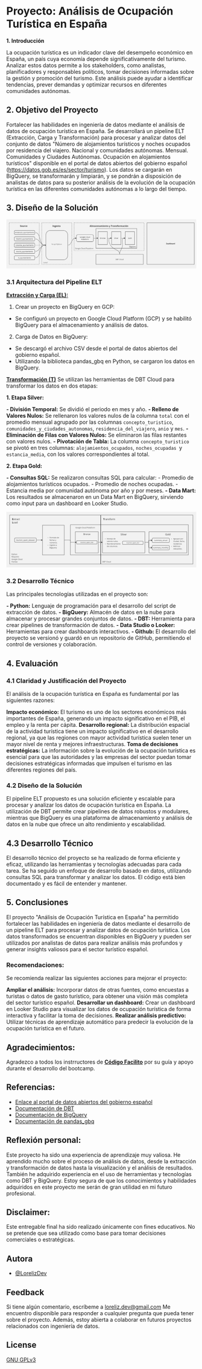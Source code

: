 # **Proyecto: Análisis de Ocupación Turística en España**

**1. Introducción**

La ocupación turística es un indicador clave del desempeño económico en España, un país cuya economía depende significativamente del turismo. Analizar estos datos permite a los stakeholders, como analistas, planificadores y responsables políticos, tomar decisiones informadas sobre la gestión y promoción del turismo. Este análisis puede ayudar a identificar tendencias, prever demandas y optimizar recursos en diferentes comunidades autónomas.

## **2. Objetivo del Proyecto**

Fortalecer las habilidades en ingeniería de datos mediante el análisis de datos de ocupación turística en España. Se desarrollará un pipeline ELT (Extracción, Carga y Transformación) para procesar y analizar datos del conjunto de datos "Número de alojamientos turísticos y noches ocupados por residencia del viajero. Nacional y comunidades autónomas. Mensual. Comunidades y Ciudades Autónomas. Ocupación en alojamientos turísticos" disponible en el portal de datos abiertos del gobierno español (https://datos.gob.es/es/sector/turismo). Los datos se cargarán en BigQuery, se transformarán y limpiarán, y se pondrán a disposición de analistas de datos para su posterior análisis de la evolución de la ocupación turística en las diferentes comunidades autónomas a lo largo del tiempo.

## **3. Diseño de la Solución**
[![Pipeline ELT](/assets/Arq_Proyecto_Turismo_ESP.jpg)](/assets/Arq_Proyecto_Turismo_ESP.jpg)

### **3.1 Arquitectura del Pipeline ELT**

[**Extracción y Carga (EL):**](project_tourism_spain_EL.py)
1. Crear un proyecto en BigQuery en GCP:
- Se configuró un proyecto en Google Cloud Platform (GCP) y se habilitó BigQuery para el almacenamiento y análisis de datos.
2. Carga de Datos en BigQuery:
- Se descargó el archivo CSV desde el portal de datos abiertos del gobierno español.
- Utilizando la biblioteca pandas_gbq en Python, se cargaron los datos en BigQuery.

[**Transformación (T)**](DBT/models)
Se utilizan las herramientas de DBT Cloud para transformar los datos en dos etapas:

**1. Etapa Silver:**

**- División Temporal:** Se dividió el periodo en mes y año.
**- Relleno de Valores Nulos:** Se rellenaron los valores nulos de la columna `total` con el promedio mensual agrupado por las columnas `concepto_turistico`, `comunidades_y_ciudades_autonomas`, `residencia_del_viajero`, `anio` y `mes`.
**- Eliminación de Filas con Valores Nulos:** Se eliminaron las filas restantes con valores nulos.
**- Pivotación de Tabla:** La columna `concepto_turistico` se pivotó en tres columnas: `alojamientos_ocupados`, `noches_ocupadas `y `estancia_media`, con los valores correspondientes al total.

**2. Etapa Gold:**

**- Consultas SQL:** Se realizaron consultas SQL para calcular:
    - Promedio de alojamientos turísticos ocupados.
    - Promedio de noches ocupadas.
    - Estancia media por comunidad autónoma por año y por meses.
**- Data Mart:** Los resultados se almacenaron en un Data Mart en BigQuery, sirviendo como input para un dashboard en Looker Studio.

![image](assets/Arq_Proyecto_Turismo_ESP(1).jpg)

### **3.2 Desarrollo Técnico**

Las principales tecnologías utilizadas en el proyecto son:

**- Python:** Lenguaje de programación para el desarrollo del script de extracción de datos.
**- BigQuery:** Almacén de datos en la nube para almacenar y procesar grandes conjuntos de datos.
**- DBT:** Herramienta para crear pipelines de transformación de datos.
**- Data Studio o Looker:** Herramientas para crear dashboards interactivos.
**- Github:** El desarrollo del proyecto se versionó y guardó en un repositorio de GitHub, permitiendo el control de versiones y colaboración.

## **4. Evaluación**

### **4.1 Claridad y Justificación del Proyecto**

El análisis de la ocupación turística en España es fundamental por las siguientes razones:

**Impacto económico:** El turismo es uno de los sectores económicos más importantes de España, generando un impacto significativo en el PIB, el empleo y la renta per cápita.
**Desarrollo regional:** La distribución espacial de la actividad turística tiene un impacto significativo en el desarrollo regional, ya que las regiones con mayor actividad turística suelen tener un mayor nivel de renta y mejores infraestructuras.
**Toma de decisiones estratégicas:** La información sobre la evolución de la ocupación turística es esencial para que las autoridades y las empresas del sector puedan tomar decisiones estratégicas informadas que impulsen el turismo en las diferentes regiones del país.

### **4.2 Diseño de la Solución**

El pipeline ELT propuesto es una solución eficiente y escalable para procesar y analizar los datos de ocupación turística en España. La utilización de DBT permite crear pipelines de datos robustos y modulares, mientras que BigQuery es una plataforma de almacenamiento y análisis de datos en la nube que ofrece un alto rendimiento y escalabilidad.

## **4.3 Desarrollo Técnico**

El desarrollo técnico del proyecto se ha realizado de forma eficiente y eficaz, utilizando las herramientas y tecnologías adecuadas para cada tarea. Se ha seguido un enfoque de desarrollo basado en datos, utilizando consultas SQL para transformar y analizar los datos. El código está bien documentado y es fácil de entender y mantener.

## **5. Conclusiones**

El proyecto "Análisis de Ocupación Turística en España" ha permitido fortalecer las habilidades en ingeniería de datos mediante el desarrollo de un pipeline ELT para procesar y analizar datos de ocupación turística. Los datos transformados se encuentran disponibles en BigQuery y pueden ser utilizados por analistas de datos para realizar análisis más profundos y generar insights valiosos para el sector turístico español.

### **Recomendaciones:**

Se recomienda realizar las siguientes acciones para mejorar el proyecto:

**Ampliar el análisis:** Incorporar datos de otras fuentes, como encuestas a turistas o datos de gasto turístico, para obtener una visión más completa del sector turístico español.
**Desarrollar un dashboard:** Crear un dashboard en Looker Studio para visualizar los datos de ocupación turística de forma interactiva y facilitar la toma de decisiones.
**Realizar análisis predictivo:** Utilizar técnicas de aprendizaje automático para predecir la evolución de la ocupación turística en el futuro.

## **Agradecimientos:**

Agradezco a todos los instrructores de [**Código Facilito**](https://codigofacilito.com/) por su guía y apoyo durante el desarrollo del bootcamp.

## **Referencias:**

- [Enlace al portal de datos abiertos del gobierno español](https://datos.gob.es/es/sector/turismo)
- [Documentación de DBT](https://www.getdbt.com/dbt-labs/about-us)
- [Documentación de BigQuery](https://cloud.google.com/bigquery)
- [Documentación de pandas_gbq](https://pandas-gbq.readthedocs.io/en/latest/)

## **Reflexión personal:**

Este proyecto ha sido una experiencia de aprendizaje muy valiosa. He aprendido mucho sobre el proceso de análisis de datos, desde la extracción y transformación de datos hasta la visualización y el análisis de resultados. También he adquirido experiencia en el uso de herramientas y tecnologías como DBT y BigQuery. Estoy segura de que los conocimientos y habilidades adquiridos en este proyecto me serán de gran utilidad en mi futuro profesional.

## **Disclaimer:**

Este entregable final ha sido realizado únicamente con fines educativos. No se pretende que sea utilizado como base para tomar decisiones comerciales o estratégicas.

## Autora

- [@LorelizDev](https://github.com/LorelizDev)

## Feedback

Si tiene algún comentario, escríbeme a loreliz.dev@gmail.com
Me encuentro disponible para responder a cualquier pregunta que pueda tener sobre el proyecto. Además, estoy abierta a colaborar en futuros proyectos relacionados con ingeniería de datos.

## License

[GNU GPLv3](https://choosealicense.com/licenses/gpl-3.0/)